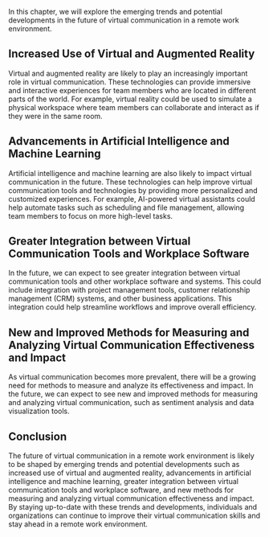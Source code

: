 
In this chapter, we will explore the emerging trends and potential developments in the future of virtual communication in a remote work environment.

Increased Use of Virtual and Augmented Reality
----------------------------------------------

Virtual and augmented reality are likely to play an increasingly important role in virtual communication. These technologies can provide immersive and interactive experiences for team members who are located in different parts of the world. For example, virtual reality could be used to simulate a physical workspace where team members can collaborate and interact as if they were in the same room.

Advancements in Artificial Intelligence and Machine Learning
------------------------------------------------------------

Artificial intelligence and machine learning are also likely to impact virtual communication in the future. These technologies can help improve virtual communication tools and technologies by providing more personalized and customized experiences. For example, AI-powered virtual assistants could help automate tasks such as scheduling and file management, allowing team members to focus on more high-level tasks.

Greater Integration between Virtual Communication Tools and Workplace Software
------------------------------------------------------------------------------

In the future, we can expect to see greater integration between virtual communication tools and other workplace software and systems. This could include integration with project management tools, customer relationship management (CRM) systems, and other business applications. This integration could help streamline workflows and improve overall efficiency.

New and Improved Methods for Measuring and Analyzing Virtual Communication Effectiveness and Impact
---------------------------------------------------------------------------------------------------

As virtual communication becomes more prevalent, there will be a growing need for methods to measure and analyze its effectiveness and impact. In the future, we can expect to see new and improved methods for measuring and analyzing virtual communication, such as sentiment analysis and data visualization tools.

Conclusion
----------

The future of virtual communication in a remote work environment is likely to be shaped by emerging trends and potential developments such as increased use of virtual and augmented reality, advancements in artificial intelligence and machine learning, greater integration between virtual communication tools and workplace software, and new methods for measuring and analyzing virtual communication effectiveness and impact. By staying up-to-date with these trends and developments, individuals and organizations can continue to improve their virtual communication skills and stay ahead in a remote work environment.
